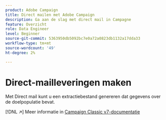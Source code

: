 ```yaml
---
product: Adobe Campaign
title: Direct mailen met Adobe Campaign
description: Ga aan de slag met direct mail in Campagne
feature: Overzicht
role: Data Engineer
level: Beginner
source-git-commit: 5363950db5092bc7e0a72a0823db1132a17dda33
workflow-type: tm+mt
source-wordcount: '49'
ht-degree: 2%

---
```


# Direct-mailleveringen maken

Met Direct mail kunt u een extractiebestand genereren dat gegevens over de doelpopulatie bevat.

[!DNL :arrow_upper_right:] Meer informatie in  [Campaign Classic v7-documentatie](https://experienceleague.adobe.com/docs/campaign-classic/using/sending-messages/sending-direct-mail/about-direct-mail-channel.html)

